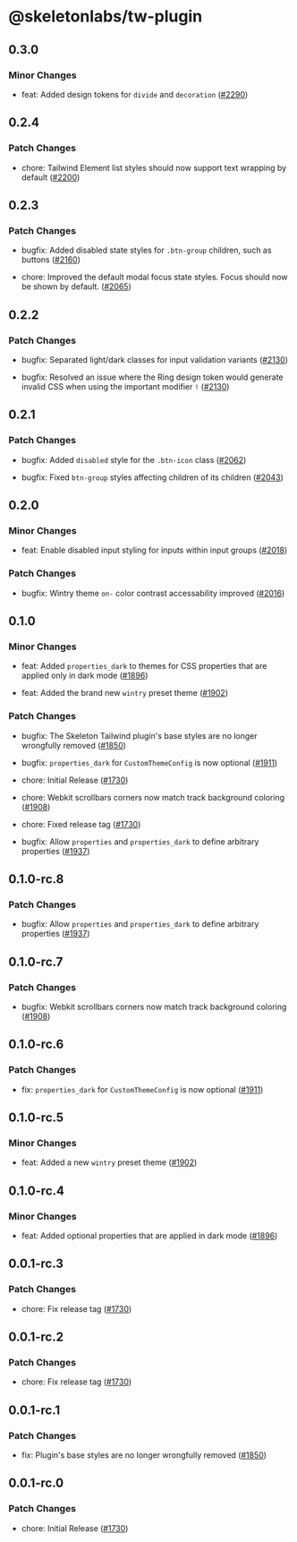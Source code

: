 # @skeletonlabs/tw-plugin

## 0.3.0

### Minor Changes

- feat: Added design tokens for `divide` and `decoration` ([#2290](https://github.com/skeletonlabs/skeleton/pull/2290))

## 0.2.4

### Patch Changes

- chore: Tailwind Element list styles should now support text wrapping by default ([#2200](https://github.com/skeletonlabs/skeleton/pull/2200))

## 0.2.3

### Patch Changes

- bugfix: Added disabled state styles for `.btn-group` children, such as buttons ([#2160](https://github.com/skeletonlabs/skeleton/pull/2160))

- chore: Improved the default modal focus state styles. Focus should now be shown by default. ([#2065](https://github.com/skeletonlabs/skeleton/pull/2065))

## 0.2.2

### Patch Changes

- bugfix: Separated light/dark classes for input validation variants ([#2130](https://github.com/skeletonlabs/skeleton/pull/2130))

- bugfix: Resolved an issue where the Ring design token would generate invalid CSS when using the important modifier `!` ([#2130](https://github.com/skeletonlabs/skeleton/pull/2130))

## 0.2.1

### Patch Changes

- bugfix: Added `disabled` style for the `.btn-icon` class ([#2062](https://github.com/skeletonlabs/skeleton/pull/2062))

- bugfix: Fixed `btn-group` styles affecting children of its children ([#2043](https://github.com/skeletonlabs/skeleton/pull/2043))

## 0.2.0

### Minor Changes

- feat: Enable disabled input styling for inputs within input groups ([#2018](https://github.com/skeletonlabs/skeleton/pull/2018))

### Patch Changes

- bugfix: Wintry theme `on-` color contrast accessability improved ([#2016](https://github.com/skeletonlabs/skeleton/pull/2016))

## 0.1.0

### Minor Changes

- feat: Added `properties_dark` to themes for CSS properties that are applied only in dark mode ([#1896](https://github.com/skeletonlabs/skeleton/pull/1896))

- feat: Added the brand new `wintry` preset theme ([#1902](https://github.com/skeletonlabs/skeleton/pull/1902))

### Patch Changes

- bugfix: The Skeleton Tailwind plugin's base styles are no longer wrongfully removed ([#1850](https://github.com/skeletonlabs/skeleton/pull/1850))

- bugfix: `properties_dark` for `CustomThemeConfig` is now optional ([#1911](https://github.com/skeletonlabs/skeleton/pull/1911))

- chore: Initial Release ([#1730](https://github.com/skeletonlabs/skeleton/pull/1730))

- chore: Webkit scrollbars corners now match track background coloring ([#1908](https://github.com/skeletonlabs/skeleton/pull/1908))

- chore: Fixed release tag ([#1730](https://github.com/skeletonlabs/skeleton/pull/1730))

- bugfix: Allow `properties` and `properties_dark` to define arbitrary properties ([#1937](https://github.com/skeletonlabs/skeleton/pull/1937))

## 0.1.0-rc.8

### Patch Changes

- bugfix: Allow `properties` and `properties_dark` to define arbitrary properties ([#1937](https://github.com/skeletonlabs/skeleton/pull/1937))

## 0.1.0-rc.7

### Patch Changes

- bugfix: Webkit scrollbars corners now match track background coloring ([#1908](https://github.com/skeletonlabs/skeleton/pull/1908))

## 0.1.0-rc.6

### Patch Changes

- fix: `properties_dark` for `CustomThemeConfig` is now optional ([#1911](https://github.com/skeletonlabs/skeleton/pull/1911))

## 0.1.0-rc.5

### Minor Changes

- feat: Added a new `wintry` preset theme ([#1902](https://github.com/skeletonlabs/skeleton/pull/1902))

## 0.1.0-rc.4

### Minor Changes

- feat: Added optional properties that are applied in dark mode ([#1896](https://github.com/skeletonlabs/skeleton/pull/1896))

## 0.0.1-rc.3

### Patch Changes

- chore: Fix release tag ([#1730](https://github.com/skeletonlabs/skeleton/pull/1730))

## 0.0.1-rc.2

### Patch Changes

- chore: Fix release tag ([#1730](https://github.com/skeletonlabs/skeleton/pull/1730))

## 0.0.1-rc.1

### Patch Changes

- fix: Plugin's base styles are no longer wrongfully removed ([#1850](https://github.com/skeletonlabs/skeleton/pull/1850))

## 0.0.1-rc.0

### Patch Changes

- chore: Initial Release ([#1730](https://github.com/skeletonlabs/skeleton/pull/1730))
